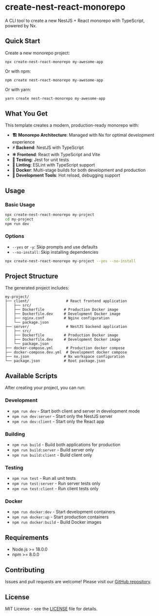 # create-nest-react-monorepo

A CLI tool to create a new NestJS + React monorepo with TypeScript, powered by Nx.

## Quick Start

Create a new monorepo project:

```bash
npx create-nest-react-monorepo my-awesome-app
```

Or with npm:

```bash
npm create nest-react-monorepo my-awesome-app
```

Or with yarn:

```bash
yarn create nest-react-monorepo my-awesome-app
```

## What You Get

This template creates a modern, production-ready monorepo with:

- **🏗️ Monorepo Architecture**: Managed with Nx for optimal development experience
- **⚡ Backend**: NestJS with TypeScript
- **⚛️ Frontend**: React with TypeScript and Vite
- **🧪 Testing**: Jest for unit tests
- **🔧 Linting**: ESLint with TypeScript support
- **🐳 Docker**: Multi-stage builds for both development and production
- **🚀 Development Tools**: Hot reload, debugging support

## Usage

### Basic Usage

```bash
npx create-nest-react-monorepo my-project
cd my-project
npm run dev
```

### Options

- `--yes` or `-y`: Skip prompts and use defaults
- `--no-install`: Skip installing dependencies

```bash
npx create-nest-react-monorepo my-project --yes --no-install
```

## Project Structure

The generated project includes:

```
my-project/
├── client/                 # React frontend application
│   ├── src/
│   ├── Dockerfile         # Production Docker image
│   ├── Dockerfile.dev     # Development Docker image
│   ├── nginx.conf         # Nginx configuration
│   └── package.json
├── server/                 # NestJS backend application
│   ├── src/
│   ├── Dockerfile         # Production Docker image
│   ├── Dockerfile.dev     # Development Docker image
│   └── package.json
├── docker-compose.yml      # Production docker compose
├── docker-compose.dev.yml  # Development docker compose
├── nx.json                # Nx workspace configuration
└── package.json           # Root package.json
```

## Available Scripts

After creating your project, you can run:

### Development
- `npm run dev` - Start both client and server in development mode
- `npm run dev:server` - Start only the NestJS server
- `npm run dev:client` - Start only the React app

### Building
- `npm run build` - Build both applications for production
- `npm run build:server` - Build server only
- `npm run build:client` - Build client only

### Testing
- `npm run test` - Run all unit tests
- `npm run test:server` - Run server tests only
- `npm run test:client` - Run client tests only

### Docker
- `npm run docker:dev` - Start development containers
- `npm run docker:up` - Start production containers
- `npm run docker:build` - Build Docker images

## Requirements

- Node.js >= 18.0.0
- npm >= 8.0.0

## Contributing

Issues and pull requests are welcome! Please visit our [GitHub repository](https://github.com/anadi45/nest-react-monorepo).

## License

MIT License - see the [LICENSE](LICENSE) file for details.
